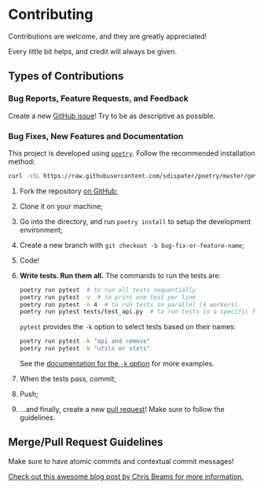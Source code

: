 # Contributing
Contributions are welcome, and they are greatly appreciated!

Every little bit helps, and credit will always be given.

## Types of Contributions

### Bug Reports, Feature Requests, and Feedback
Create a new [GitHub issue][1]! Try to be as descriptive as possible.

### Bug Fixes, New Features and Documentation
This project is developed using [`poetry`](https://github.com/sdispater/poetry).
Follow the recommended installation method:

```bash
curl -sSL https://raw.githubusercontent.com/sdispater/poetry/master/get-poetry.py | python
```

1. Fork the repository [on GitHub][2];
1. Clone it on your machine;
1. Go into the directory, and run `poetry install` to setup the development environment;
1. Create a new branch with `git checkout -b bug-fix-or-feature-name`;
1. Code!
1. **Write tests. Run them all.** The commands to run the tests are:

    ```bash
    poetry run pytest  # to run all tests sequentially
    poetry run pytest -v  # to print one test per line
    poetry run pytest -n 4  # to run tests in parallel (4 workers)
    poetry run pytest tests/test_api.py  # to run tests in a specific file
    ```
  
    `pytest` provides the `-k` option to select tests based on their names:
   
    ```bash
    poetry run pytest -k "api and remove"
    poetry run pytest -k "utils or stats"
    ``` 
   
    See the [documentation for the `-k` option][3] for more examples.

1. When the tests pass, commit;
1. Push;
1. ...and finally, create a new [pull request][4]!
   Make sure to follow the guidelines.

## Merge/Pull Request Guidelines
Make sure to have atomic commits and contextual commit messages!

[Check out this awesome blog post by Chris Beams for more information.][5]

[1]: https://github.com/pawamoy/aria2p/issues/new
[2]: https://github.com/pawamoy/aria2p
[3]: https://docs.pytest.org/en/latest/example/markers.html#using-k-expr-to-select-tests-based-on-their-name
[4]: https://github.com/pawamoy/aria2p/compare
[5]: http://chris.beams.io/posts/git-commit/
